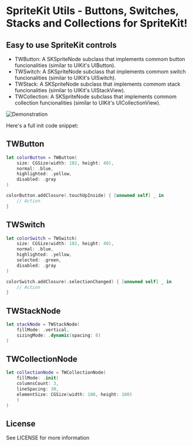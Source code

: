 # SpriteKit Utils - Buttons, Switches, Stacks and Collections for SpriteKit!

## Easy to use SpriteKit controls

* TWButton: A SKSpriteNode subclass that implements commom button funcionalities (similar to UIKit's UIButton).
* TWSwitch: A SKSpriteNode subclass that implements commom switch funcionalities (similar to UIKit's UISwitch).
* TWStack: A SKSpriteNode subclass that implements commom stack funcionalities (similar to UIKit's UIStackView).
* TWCollection: A SKSpriteNode subclass that implements commom collection funcionalities (similar to UIKit's UICollectionView).

![Demonstration](https://github.com/txaidw/TWSpriteKitUtils/blob/master/demo.gif)

Here's a full init code snippet:

## TWButton
```swift
let colorButton = TWButton(
    size: CGSize(width: 102, height: 40),
    normal: .blue,
    highlighted: .yellow,
    disabled: .gray
)

colorButton.addClosure(.touchUpInside) { [unowned self] _ in
    // Action
}
```

## TWSwitch
```swift
let colorSwitch = TWSwitch(
    size: CGSize(width: 102, height: 40),
    normal: .blue,
    highlighted: .yellow,
    selected: .green,
    disabled: .gray
)

colorSwitch.addClosure(.selectionChanged) { [unowned self] _ in
    // Action
}
```

## TWStackNode
```swift
let stackNode = TWStackNode(
    fillMode: .vertical,
    sizingMode: .dynamic(spacing: 8)
)
```

## TWCollectionNode
```swift
let collectionNode = TWCollectionNode(
    fillMode: .init(
	columnsCount: 3,
	lineSpacing: 30,
	elementSize: CGSize(width: 100, height: 100)
    )
)
```

## License

See LICENSE for more information

